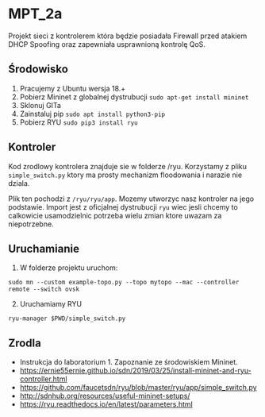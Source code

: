 # MPT_2a
Projekt sieci z kontrolerem która będzie posiadała Firewall przed atakiem DHCP Spoofing oraz zapewniała usprawnioną kontrolę QoS.

## Środowisko 

1. Pracujemy z Ubuntu wersja 18.+
1. Pobierz Mininet z globalnej dystrubucji ```sudo apt-get install mininet```
1. Sklonuj GITa
1. Zainstaluj pip ```sudo apt install python3-pip```
1. Pobierz RYU ```sudo pip3 install ryu```

## Kontroler

Kod zrodlowy kontrolera znajduje sie w folderze /ryu.
Korzystamy z pliku ```simple_switch.py``` ktory ma prosty mechanizm floodowania i narazie nie dziala.

Plik ten pochodzi z ```/ryu/ryu/app```. Mozemy utworzyc nasz kontroler na jego podstawie.
Import jest z oficjalnej dystrubucji ```ryu``` wiec jesli chcemy to calkowicie usamodzielnic potrzeba wielu zmian ktore uwazam za niepotrzebne.

## Uruchamianie

1. W folderze projektu uruchom:
```
sudo mn --custom example-topo.py --topo mytopo --mac --controller remote --switch ovsk
```

2. Uruchamiamy RYU

```
ryu-manager $PWD/simple_switch.py
```

## Zrodla
- Instrukcja do laboratorium 1. Zapoznanie ze środowiskiem Mininet.
- https://ernie55ernie.github.io/sdn/2019/03/25/install-mininet-and-ryu-controller.html
- https://github.com/faucetsdn/ryu/blob/master/ryu/app/simple_switch.py
- http://sdnhub.org/resources/useful-mininet-setups/
- https://ryu.readthedocs.io/en/latest/parameters.html